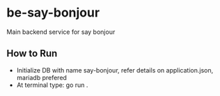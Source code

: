 # be-say-bonjour
Main backend service for say bonjour

## How to Run
- Initialize DB with name say-bonjour, refer details on application.json, mariadb prefered
- At terminal type: go run .

